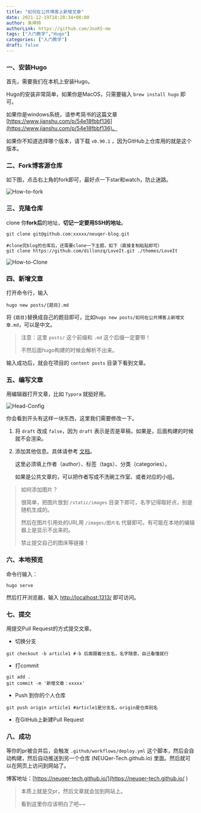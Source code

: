 ```yaml
---
title: "如何在公共博客上新增文章"
date: 2021-12-19T18:28:34+08:00
author: 朱坤帅
authorLink: https://github.com/JooKS-me
tags: ["入门教学","Hugo"]
categories: ["入门教学"]
draft: false
---
```


### 一、安装Hugo

首先，需要我们在本机上安装Hugo。

Hugo的安装非常简单，如果你是MacOS，只需要输入 `brew install hugo` 即可。

如果你是windows系统，请参考简书的这篇文章 [https://www.jianshu.com/p/54e18fbbf136](https://www.jianshu.com/p/54e18fbbf136)。

如果你不知道选择哪个版本，请下载 `v0.90.1` ，因为GitHub上仓库用的就是这个版本。

### 二、Fork博客源仓库

如下图，点击右上角的fork即可，最好点一下star和watch，防止迷路。

![How-to-fork](/images/How-to-fork.png)

### 三、克隆仓库

clone 你**fork后**的地址，**切记一定要用SSH的地址**。

```shell
git clone git@github.com:xxxxx/neuqer-blog.git

#clone完blog的仓库后，还需要clone一下主题，如下（直接复制粘贴即可）
git clone https://github.com/dillonzq/LoveIt.git ./themes/LoveIt
```

![How-to-Clone](/images/How-to-Clone.png)

### 四、新增文章

打开命令行，输入

```shell
hugo new posts/{题目}.md
```

将 `{题目}`替换成自己的题目即可，比如`hugo new posts/如何在公共博客上新增文章.md`，可以是中文。

> 注意：这里 `posts/` 这个前缀和 `.md` 这个后缀一定要带！
>
> 不然后面hugo构建的时候会解析不出来。

输入成功后，就会在项目的 `content posts` 目录下看到文章。

### 五、编写文章

用编辑器打开文章，比如 `Typora` 就挺好用。

![Head-Config](/images/Head-Config.png)

你会看到开头有这样一块东西，这里我们需要修改一下。

1. 将 `draft` 改成 `false`，因为 `draft` 表示是否是草稿，如果是，后面构建的时候就不会渲染。

2. 添加其他信息。具体请参考 [文档](https://hugoloveit.com/zh-cn/theme-documentation-content/#front-matter)。

   这里必须填上作者（author）、标签（tags）、分类（categories）。

   如果是公共文章的，可以把作者写成不洗碗工作室、或者对应的小组。

> 如何添加图片？
>
> 很简单，把图片放到 `/static/images` 目录下即可，名字记得取好点，别是随机生成的。
>
> 然后在图片引用处的URL用 `/images/图片名` 代替即可。有可能在本地的编辑器上是显示不出来的。
>
> 禁止提交自己的图床等链接！

### 六、本地预览

命令行输入：

```shell
hugo serve
```

然后打开浏览器，输入 [http://localhost:1313/](http://localhost:1313/) 即可访问。

### 七、提交

用提交Pull Request的方式提交文章。

- 切换分支

```shell
git checkout -b article1 #-b 后面跟着分支名，名字随意，自己看懂就行
```

- 打commit

```shell
git add .
git commit -m '新增文章：xxxxx'
```

- Push 到你的个人仓库

```shell
git push origin article1 #article1是分支名，origin是仓库别名
```

- 在GitHub上新建Pull Request

### 八、成功

等你的pr被合并后，会触发 `.github/workflows/deploy.yml` 这个脚本，然后会自动构建，然后自动推送到另一个仓库 (NEUQer-Tech.github.io) 里面。然后就可以在网页上访问到网站了。

博客地址：[https://neuqer-tech.github.io/](https://neuqer-tech.github.io/ ) 

> 本质上就是交pr，然后文章就会加到网站上。
>
> 看到这里你应该明白了吧~~
